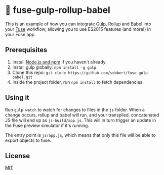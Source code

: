 # 💫 fuse-gulp-rollup-babel

This is an example of how you can integrate [Gulp](http://gulpjs.com/), [Rollup](http://rollupjs.org/) and [Babel](https://babeljs.io/) into your [Fuse](https://www.fusetools.com/) workflow, allowing you to use ES2015 features (and more!) in your Fuse app.

## Prerequisites

1. Install [Node.js and npm](https://nodejs.org/en/) if you haven't already.
2. Install gulp globally: `npm install -g gulp`
3. Clone this repo: `git clone https://github.com/sebbert/fuse-gulp-babel.git`
4. Inside the project folder, run `npm install` to fetch dependencies.

## Using it

Run `gulp watch` to watch for changes to files in the `js` folder.
When a change occurs, rollup and babel will run, and your transpiled, concatenated JS file will end up as `js-build/app.js`. This will in turn trigger an update in the Fuse preview simulator if it's running.

The entry point is `js/app.js`, which means that only this file will be able to export objects to fuse.

## License

[MIT](LICENSE)
